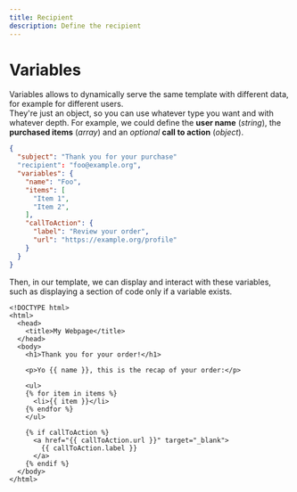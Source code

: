 ```yaml
---
title: Recipient
description: Define the recipient 
---
```


# Variables

Variables allows to dynamically serve the same template with different data, for example for different users.  
They're just an object, so you can use whatever type you want and with whatever depth. For example, we could define the **user name** (*string*), the **purchased items** (*array*) and an *optional* **call to action** (*object*).

```json
{
  "subject": "Thank you for your purchase"
  "recipient": "foo@example.org",
  "variables": {
    "name": "Foo",
    "items": [
      "Item 1",
      "Item 2",
    ],
    "callToAction": {
      "label": "Review your order",
      "url": "https://example.org/profile"
    }
  }
}
```

Then, in our template, we can display and interact with these variables, such as displaying a section of code only if a variable exists.

```twig
<!DOCTYPE html>
<html>
  <head>
    <title>My Webpage</title>
  </head>
  <body>
    <h1>Thank you for your order!</h1>
    
    <p>Yo {{ name }}, this is the recap of your order:</p>

    <ul>
    {% for item in items %}
      <li>{{ item }}</li>
    {% endfor %}
    </ul>

    {% if callToAction %}
      <a href="{{ callToAction.url }}" target="_blank">
        {{ callToAction.label }}
      </a>
    {% endif %}
  </body>
</html>
```
